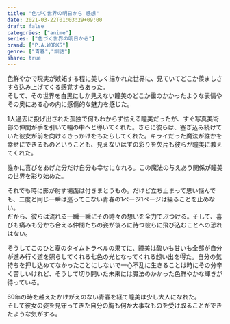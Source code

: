```yaml
---
title: "色づく世界の明日から 感想"
date: 2021-03-22T01:03:29+09:00
draft: false
categories: ["anime"]
series: ["色づく世界の明日から"]
brand: ["P.A.WORKS"]
genre: ["青春","訓話"]
share: true
---
```

色鮮やかで現実が嫉妬する程に美しく描かれた世界に、見ていてどこか羨ましさすら込み上げてくる感覚すらあった。  
そして、その世界を白黒にしか見えない瞳美のどこか靄のかかったような表情やその奥にある心の内に感傷的な魅力を感じた。  

1人過去に投げ出された孤独で何もわからず怯える瞳美だったが、すぐ写真美術部の仲間が手を引いて輪の中へと導いてくれた。さらに彼らは、塞ぎ込み続けていた彼女が前を向けるきっかけをもたらしてくれた。キライだった魔法が誰かを幸せにできるものということも、見えないはずの彩りを欠片も彼らが瞳美に教えてくれた。

誰かに喜びをあげた分だけ自分も幸せになれる。この魔法の与えあう関係が瞳美の世界を彩り始めた。

それでも時に影が射す場面は付きまとうもの。だけど立ち止まって思い悩んでも、二度と同じ一瞬は巡ってこない青春の1ページ1ページは繰ることを止めない。  
だから、彼らは流れる一瞬一瞬にその時々の想いを全力でぶつける。そして、喜びも痛みも分かち合える仲間たちの姿が後ろに待つ彼らに飛び込むことへの恐れはない。

そうしてこのひと夏のタイムトラベルの果てに、瞳美は酸いも甘いも全部が自分が進み行く道を照らしてくれる七色の光となってくれる想い出を得た。自分の気持ちを押し込めてなかったことにしないで一心不乱に生きることは時にその分辛く苦しいけれど、そうして切り開いた未来には魔法のかかった色鮮やかな輝きが待っている。  

60年の時を越えたかけがえのない青春を経て瞳美は少し大人になれた。  
そして彼女の姿を見守ってきた自分の胸も何か大事なものを受け取ることができたような気がする。
